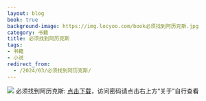 ```yaml
---
layout: blog
book: true
background-image: https://img.locyoo.com/book必须找到阿历克斯.jpg
category: 书籍
title: 必须找到阿历克斯
tags:
- 书籍
- 小说
redirect_from:
  - /2024/03/必须找到阿历克斯/
---
```

![](https://img.locyoo.com/book必须找到阿历克斯.jpg)
必须找到阿历克斯: <a name = "ref1" href="https://url18.ctfile.com/f/50983618-1375544644-bc0253?p=3619">点击下载</a>，访问密码请点击右上方“关于”自行查看